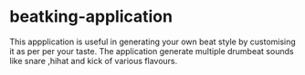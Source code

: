 # beatking-application
This appplication is useful in generating your own beat style by customising it as per per your taste. 
The application generate multiple drumbeat sounds like snare ,hihat and kick of various flavours.
